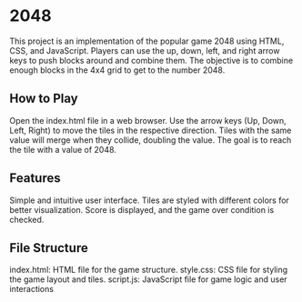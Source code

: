 # 2048
This project is an implementation of the popular game 2048 using HTML, CSS, and JavaScript.
Players can use the up, down, left, and right arrow keys to push blocks around and combine them.
The objective is to combine enough blocks in the 4x4 grid to get to the number 2048.

## How to Play
Open the index.html file in a web browser.
Use the arrow keys (Up, Down, Left, Right) to move the tiles in the respective direction.
Tiles with the same value will merge when they collide, doubling the value.
The goal is to reach the tile with a value of 2048.

## Features
Simple and intuitive user interface.
Tiles are styled with different colors for better visualization.
Score is displayed, and the game over condition is checked.

## File Structure
index.html: HTML file for the game structure.
style.css: CSS file for styling the game layout and tiles.
script.js: JavaScript file for game logic and user interactions
